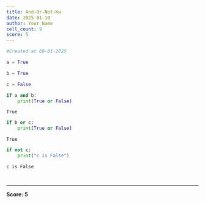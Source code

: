 ```yaml
---
title: And-Or-Not-Kw
date: 2025-01-10
author: Your Name
cell_count: 9
score: 5
---
```


```python
#Created at 09-01-2025
```


```python
a = True
```


```python
b = True
```


```python
c = False
```


```python
if a and b:
    print(True or False)
```

    True



```python
if b or c:
    print(True or False)
```

    True



```python
if not c:
    print("c is False")
```

    c is False



```python

```


```python

```


---
**Score: 5**
